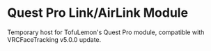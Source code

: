 # Quest Pro Link/AirLink Module
Temporary host for TofuLemon's Quest Pro module, compatible with VRCFaceTracking v5.0.0 update.